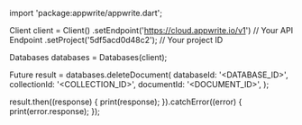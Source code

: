 import 'package:appwrite/appwrite.dart';

Client client = Client()
  .setEndpoint('https://cloud.appwrite.io/v1') // Your API Endpoint
  .setProject('5df5acd0d48c2'); // Your project ID

Databases databases = Databases(client);

Future result = databases.deleteDocument(
  databaseId: '<DATABASE_ID>',
  collectionId: '<COLLECTION_ID>',
  documentId: '<DOCUMENT_ID>',
);

result.then((response) {
  print(response);
}).catchError((error) {
  print(error.response);
});

